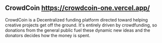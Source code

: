 
## CrowdCoin    https://crowdcoin-one.vercel.app/

CrowdCoin is a Decentralized funding platform directed toward helping creative projects get off the ground. It's entirely driven by crowdfunding, so donations from the general public fuel these dynamic new ideas and the donators decides how the money is spent.

